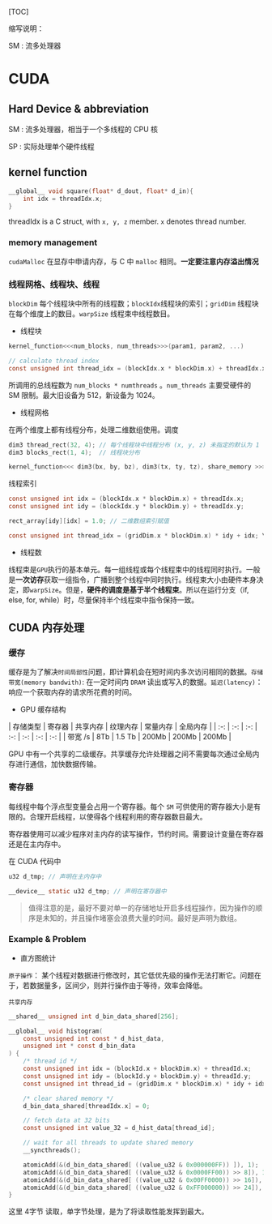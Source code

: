 [TOC]

缩写说明：

SM : 流多处理器

# CUDA

## Hard Device & abbreviation

SM : 流多处理器，相当于一个多线程的 CPU 核

SP : 实际处理单个硬件线程

## kernel function

```c
__global__ void square(float* d_dout, float* d_in){
    int idx = threadIdx.x;
}
```

threadIdx is a C struct, with `x, y, z` member. `x` denotes thread number.

### memory management

`cudaMalloc` 在显存中申请内存，与 C 中 `malloc` 相同。**一定要注意内存溢出情况**

### 线程网格、线程块、线程

`blockDim` 每个线程块中所有的线程数；`blockIdx`线程块的索引；`gridDim` 线程块在每个维度上的数目。`warpSize` 线程束中线程数目。 

* 线程块

```c
kernel_function<<<num_blocks, num_threads>>>(param1, param2, ...)

// calculate thread index
const unsigned int thread_idx = (blockIdx.x * blockDim.x) + threadIdx.x;
```

所调用的总线程数为 `num_blocks * numthreads` 。`num_threads` 主要受硬件的 SM 限制。最大旧设备为 512，新设备为 1024。

* 线程网格

在两个维度上都有线程分布，处理二维数组使用。调度

```c
dim3 thread_rect(32, 4); // 每个线程块中线程分布 (x, y, z) 未指定的默认为 1
dim3 blocks_rect(1, 4);  // 线程块分布

kernel_function<<< dim3(bx, by, bz), dim3(tx, ty, tz), share_memory >>>(...);
```

线程索引

```c
const unsigned int idx = (blockIdx.x * blockDim.x) + threadIdx.x;
const unsigned int idy = (blockIdx.y * blockDim.y) + threadIdx.y;

rect_array[idy][idx] = 1.0; // 二维数组索引赋值

const unsigned int thread_idx = (gridDim.x * blockDim.x) * idy + idx; \\ 线程数
```

* 线程数

线程束是`GPU`执行的基本单元。每一组线程或每个线程束中的线程同时执行。一般是**一次访存**获取一组指令，广播到整个线程中同时执行。线程束大小由硬件本身决定，即`warpSize`。但是，**硬件的调度是基于半个线程束**。所以在运行分支（if, else, for, while）时，尽量保持半个线程束中指令保持一致。

## CUDA 内存处理

### 缓存

缓存是为了解决`时间局部性`问题，即计算机会在短时间内多次访问相同的数据。`存储带宽(memory bandwith)`: 在一定时间内 `DRAM` 读出或写入的数据。`延迟(latency)`：响应一个获取内存的请求所花费的时间。

* GPU 缓存结构

| 存储类型 | 寄存器 | 共享内存 | 纹理内存 | 常量内存 | 全局内存 |
| :-: | :-: | :-: | :-: | :-: | :-: | :-: |
| 带宽 /s | 8Tb | 1.5 Tb | 200Mb | 200Mb | 200Mb |

GPU 中有一个共享的二级缓存。共享缓存允许处理器之间不需要每次通过全局内存进行通信，加快数据传输。

### 寄存器

每线程中每个浮点型变量会占用一个寄存器。每个 `SM` 可供使用的寄存器大小是有限的。合理开启线程，以使得各个线程利用的寄存器数目最大。

寄存器使用可以减少程序对主内存的读写操作，节约时间。需要设计变量在寄存器还是在主内存中。

在 CUDA 代码中

```c
u32 d_tmp; // 声明在主内存中 

__device__ static u32 d_tmp; // 声明在寄存器中
```

> 值得注意的是，最好不要对单一的存储地址开启多线程操作，因为操作的顺序是未知的，并且操作堵塞会浪费大量的时间。最好是声明为数组。

### Example & Problem

* 直方图统计

`原子操作`： 某个线程对数据进行修改时，其它低优先级的操作无法打断它。问题在于，若数据量多，区间少，则并行操作由于等待，效率会降低。

`共享内存`

```c
__shared__ unsigned int d_bin_data_shared[256];

__global__ void histogram(
    const unsigned int const * d_hist_data,
    unsigned int * const d_bin_data
) {
    /* thread id */
    const unsigned int idx = (blockId.x + blockDim.x) + threadId.x;
    const unsigned int idy = (blockId.y + blockDim.y) + threadId.y;
    const unsigned int thread_id = (gridDim.x * blockDim.x) * idy + idx;

    /* clear shared memory */
    d_bin_data_shared[threadIdx.x] = 0;

    // fetch data at 32 bits
    const unsigned int value_32 = d_hist_data[thread_id];

    // wait for all threads to update shared memory
    __syncthreads();

    atomicAdd(&(d_bin_data_shared[ ((value_u32 & 0x000000FF)) ]), 1);
    atomicAdd(&(d_bin_data_shared[ ((value_u32 & 0x0000FF00)) >> 8]), 1);
    atomicAdd(&(d_bin_data_shared[ ((value_u32 & 0x00FF0000)) >> 16]), 1);
    atomicAdd(&(d_bin_data_shared[ ((value_u32 & 0xFF000000)) >> 24]), 1);
}

```

这里 4字节 读取，单字节处理，是为了将读取性能发挥到最大。
